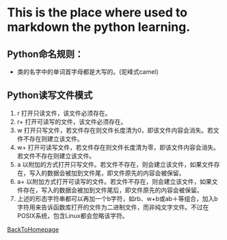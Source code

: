 # This is the place where used to markdown the python learning.
## Python命名规则：
- 类的名字中的单词首字母都是大写的。(驼峰式camel)

## Python读写文件模式
1. r 打开只读文件，该文件必须存在。 
2. r+ 打开可读写的文件，该文件必须存在。 
3. w 打开只写文件，若文件存在则文件长度清为0，即该文件内容会消失。若文件不存在则建立该文件。 
4. w+ 打开可读写文件，若文件存在则文件长度清为零，即该文件内容会消失。若文件不存在则建立该文件。 
5. a 以附加的方式打开只写文件。若文件不存在，则会建立该文件，如果文件存在，写入的数据会被加到文件尾，即文件原先的内容会被保留。 
6. a+ 以附加方式打开可读写的文件。若文件不存在，则会建立该文件，如果文件存在，写入的数据会被加到文件尾后，即文件原先的内容会被保留。 
7. 上述的形态字符串都可以再加一个b字符，如rb、w+b或ab＋等组合，加入b 字符用来告诉函数库打开的文件为二进制文件，而非纯文字文件。不过在POSIX系统，包含Linux都会忽略该字符。






[BackToHomepage](https://rallnav.github.io)
